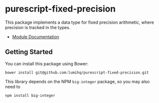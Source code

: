 # purescript-fixed-precision

This package implements a data type for fixed precision arithmetic,
where precision is tracked in the types.

- [Module Documentation](generated-docs/Data/Fixed.md)

## Getting Started

You can install this package using Bower:

```
bower install git@github.com:lumihq/purescript-fixed-precision.git
```

This library depends on the NPM `big-integer` package, so you may also need to

```
npm install big-integer
```
